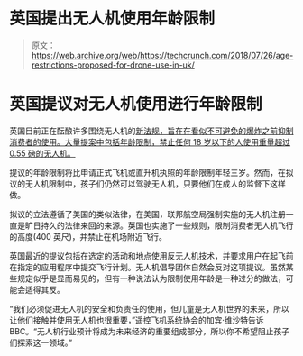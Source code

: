 # 英国提出无人机使用年龄限制 

> 原文：<https://web.archive.org/web/https://techcrunch.com/2018/07/26/age-restrictions-proposed-for-drone-use-in-uk/>

# 英国提议对无人机使用进行年龄限制

英国目前正在酝酿许多围绕无人机的[新法规，旨在在看似不可避免的爆炸之前抑制消费者的使用。大量提案中包括年龄限制，禁止任何 18 岁以下的人使用重量超过 0.55 磅的无人机。](https://web.archive.org/web/20221025222517/https://www.gov.uk/government/news/extra-powers-to-prevent-the-misuse-of-drones)

提议的年龄限制将比申请正式飞机或直升机执照的年龄限制年轻三岁。然而，在拟议的无人机限制中，孩子们仍然可以驾驶无人机，只要他们在成人的监督下这样做。

拟议的立法遵循了美国的类似法律，在美国，联邦航空局强制实施的无人机注册一直是旷日持久的法律来回的来源。英国也实施了一些规则，限制消费者无人机飞行的高度(400 英尺)，并禁止在机场附近飞行。

英国最近的提议包括在选定的活动和地点使用反无人机技术，并要求用户在起飞前在指定的应用程序中提交飞行计划。无人机倡导团体自然会反对这项提议。虽然某些规定似乎是显而易见的，但有一种说法认为限制使用年龄是一种过分的做法，可能会适得其反。

“我们必须促进无人机的安全和负责任的使用，但儿童是无人机世界的未来，所以让他们接触并使用无人机也很重要，”遥控飞机系统协会的加宾·维沙特告诉 BBC。“无人机行业预计将成为未来经济的重要组成部分，所以你不希望阻止孩子们探索这一领域。”